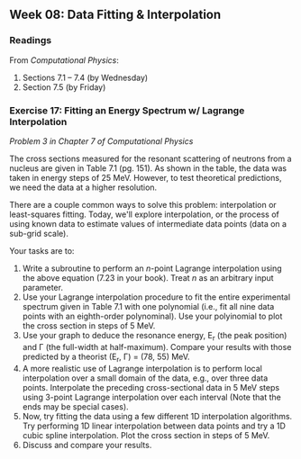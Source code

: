 ## Week 08: Data Fitting &amp; Interpolation

### Readings
From _Computational Physics_:
 1. Sections 7.1 &ndash; 7.4 (by Wednesday)
 2. Section 7.5 (by Friday) 

### Exercise 17: Fitting an Energy Spectrum w/ Lagrange Interpolation
_Problem 3 in Chapter 7 of Computational Physics_

The cross sections measured for the resonant scattering of neutrons from 
a nucleus are given in Table 7.1 (pg. 151). As shown in the table, the data 
was taken in energy steps of 25 MeV. However, to test theoretical predictions,
we need the data at a higher resolution. 

There are a couple common ways to solve this problem: interpolation or
least-squares fitting. Today, we'll explore interpolation, or the process
of using known data to estimate values of intermediate data points (data
on a sub-grid scale).

Your tasks are to:

 1. Write a subroutine to perform an _n_-point Lagrange interpolation using 
    the above equation (7.23 in your book). Treat _n_ as an arbitrary
    input parameter.
 2. Use your Lagrange interpolation procedure to fit the entire experimental
    spectrum given in Table 7.1 with one polynomial (i.e., fit all nine 
    data points with an eighth-order polynominal). Use your polyinomial 
    to plot the cross section in steps of 5 MeV.
 3. Use your graph to deduce the resonance energy, E<sub>r</sub> (the
    peak position) and &Gamma; (the full-width at half-maximum). Compare 
    your results with those predicted by a theorist 
    (E<sub>r</sub>, &Gamma;) = (78, 55) MeV.
 4. A more realistic use of Lagrange interpolation is to perform local
    interpolation over a small domain of the data, e.g., over three data
    points. Interpolate the preceding cross-sectional data in 5 MeV steps
    using 3-point Lagrange interpolation over each interval (Note that 
    the ends may be special cases).
 5. Now, try fitting the data using a few different 1D interpolation 
    algorithms. Try performing 1D linear interpolation between data points
    and try a 1D cubic spline interpolation. Plot the cross section in
    steps of 5 MeV.
 6. Discuss and compare your results.
    





    
